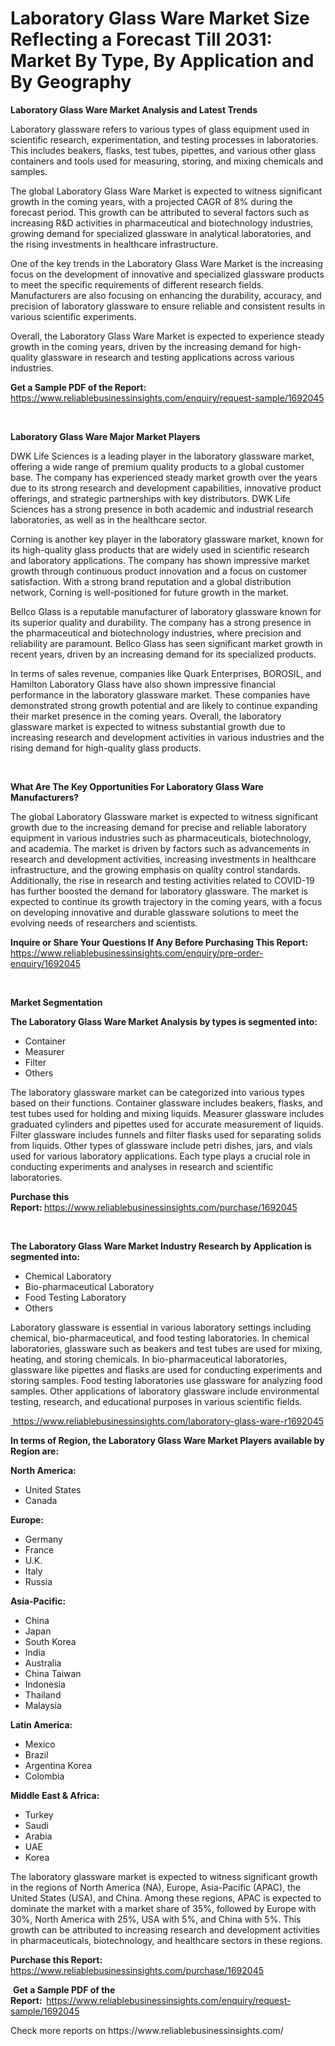 <p><h1>Laboratory Glass Ware Market Size Reflecting a Forecast Till 2031: Market By Type, By Application and By Geography</h1></p><p><strong>Laboratory Glass Ware Market Analysis and Latest Trends</strong></p>
<p><p>Laboratory glassware refers to various types of glass equipment used in scientific research, experimentation, and testing processes in laboratories. This includes beakers, flasks, test tubes, pipettes, and various other glass containers and tools used for measuring, storing, and mixing chemicals and samples.</p><p>The global Laboratory Glass Ware Market is expected to witness significant growth in the coming years, with a projected CAGR of 8% during the forecast period. This growth can be attributed to several factors such as increasing R&D activities in pharmaceutical and biotechnology industries, growing demand for specialized glassware in analytical laboratories, and the rising investments in healthcare infrastructure.</p><p>One of the key trends in the Laboratory Glass Ware Market is the increasing focus on the development of innovative and specialized glassware products to meet the specific requirements of different research fields. Manufacturers are also focusing on enhancing the durability, accuracy, and precision of laboratory glassware to ensure reliable and consistent results in various scientific experiments.</p><p>Overall, the Laboratory Glass Ware Market is expected to experience steady growth in the coming years, driven by the increasing demand for high-quality glassware in research and testing applications across various industries.</p></p>
<p><strong>Get a Sample PDF of the Report:&nbsp;</strong> <a href="https://www.reliablebusinessinsights.com/enquiry/request-sample/1692045">https://www.reliablebusinessinsights.com/enquiry/request-sample/1692045</a></p>
<p>&nbsp;</p>
<p><strong>Laboratory Glass Ware Major Market Players</strong></p>
<p><p>DWK Life Sciences is a leading player in the laboratory glassware market, offering a wide range of premium quality products to a global customer base. The company has experienced steady market growth over the years due to its strong research and development capabilities, innovative product offerings, and strategic partnerships with key distributors. DWK Life Sciences has a strong presence in both academic and industrial research laboratories, as well as in the healthcare sector.</p><p>Corning is another key player in the laboratory glassware market, known for its high-quality glass products that are widely used in scientific research and laboratory applications. The company has shown impressive market growth through continuous product innovation and a focus on customer satisfaction. With a strong brand reputation and a global distribution network, Corning is well-positioned for future growth in the market.</p><p>Bellco Glass is a reputable manufacturer of laboratory glassware known for its superior quality and durability. The company has a strong presence in the pharmaceutical and biotechnology industries, where precision and reliability are paramount. Bellco Glass has seen significant market growth in recent years, driven by an increasing demand for its specialized products.</p><p>In terms of sales revenue, companies like Quark Enterprises, BOROSIL, and Hamilton Laboratory Glass have also shown impressive financial performance in the laboratory glassware market. These companies have demonstrated strong growth potential and are likely to continue expanding their market presence in the coming years. Overall, the laboratory glassware market is expected to witness substantial growth due to increasing research and development activities in various industries and the rising demand for high-quality glass products.</p></p>
<p>&nbsp;</p>
<p><strong>What Are The Key Opportunities For Laboratory Glass Ware Manufacturers?</strong></p>
<p><p>The global Laboratory Glassware market is expected to witness significant growth due to the increasing demand for precise and reliable laboratory equipment in various industries such as pharmaceuticals, biotechnology, and academia. The market is driven by factors such as advancements in research and development activities, increasing investments in healthcare infrastructure, and the growing emphasis on quality control standards. Additionally, the rise in research and testing activities related to COVID-19 has further boosted the demand for laboratory glassware. The market is expected to continue its growth trajectory in the coming years, with a focus on developing innovative and durable glassware solutions to meet the evolving needs of researchers and scientists.</p></p>
<p><strong>Inquire or Share Your Questions If Any Before Purchasing This Report:</strong> <a href="https://www.reliablebusinessinsights.com/enquiry/pre-order-enquiry/1692045">https://www.reliablebusinessinsights.com/enquiry/pre-order-enquiry/1692045</a></p>
<p>&nbsp;</p>
<p><strong>Market Segmentation</strong></p>
<p><strong>The Laboratory Glass Ware Market Analysis by types is segmented into:</strong></p>
<p><ul><li>Container</li><li>Measurer</li><li>Filter</li><li>Others</li></ul></p>
<p><p>The laboratory glassware market can be categorized into various types based on their functions. Container glassware includes beakers, flasks, and test tubes used for holding and mixing liquids. Measurer glassware includes graduated cylinders and pipettes used for accurate measurement of liquids. Filter glassware includes funnels and filter flasks used for separating solids from liquids. Other types of glassware include petri dishes, jars, and vials used for various laboratory applications. Each type plays a crucial role in conducting experiments and analyses in research and scientific laboratories.</p></p>
<p><strong>Purchase this Report:&nbsp;</strong><a href="https://www.reliablebusinessinsights.com/purchase/1692045">https://www.reliablebusinessinsights.com/purchase/1692045</a></p>
<p>&nbsp;</p>
<p><strong>The Laboratory Glass Ware Market Industry Research by Application is segmented into:</strong></p>
<p><ul><li>Chemical Laboratory</li><li>Bio-pharmaceutical Laboratory</li><li>Food Testing Laboratory</li><li>Others</li></ul></p>
<p><p>Laboratory glassware is essential in various laboratory settings including chemical, bio-pharmaceutical, and food testing laboratories. In chemical laboratories, glassware such as beakers and test tubes are used for mixing, heating, and storing chemicals. In bio-pharmaceutical laboratories, glassware like pipettes and flasks are used for conducting experiments and storing samples. Food testing laboratories use glassware for analyzing food samples. Other applications of laboratory glassware include environmental testing, research, and educational purposes in various scientific fields.</p></p>
<p><a href="https://www.reliablebusinessinsights.com/laboratory-glass-ware-r1692045">&nbsp;https://www.reliablebusinessinsights.com/laboratory-glass-ware-r1692045</a></p>
<p><strong>In terms of Region, the Laboratory Glass Ware Market Players available by Region are:</strong></p>
<p>
    <p> <strong> North America: </strong>
        <ul>
            <li>United States</li>
            <li>Canada</li>
        </ul>
        </p> 
    <p> <strong> Europe: </strong>
        <ul>
            <li>Germany</li>
            <li>France</li>
            <li>U.K.</li>
            <li>Italy</li>
            <li>Russia</li>
        </ul>
        </p> 
    <p> <strong> Asia-Pacific: </strong>
        <ul>
            <li>China</li>
            <li>Japan</li>
            <li>South Korea</li>
            <li>India</li>
            <li>Australia</li>
            <li>China Taiwan</li>
            <li>Indonesia</li>
            <li>Thailand</li>
            <li>Malaysia</li>
        </ul>
        </p> 
    <p> <strong> Latin America: </strong>
        <ul>
            <li>Mexico</li>
            <li>Brazil</li>
            <li>Argentina Korea</li>
            <li>Colombia</li>
        </ul>
        </p> 
    <p> <strong> Middle East & Africa: </strong>
        <ul>
            <li>Turkey</li>
            <li>Saudi</li>
            <li>Arabia</li>
            <li>UAE</li>
            <li>Korea</li>
        </ul>
    </p>
    </p>
<p><p>The laboratory glassware market is expected to witness significant growth in the regions of North America (NA), Europe, Asia-Pacific (APAC), the United States (USA), and China. Among these regions, APAC is expected to dominate the market with a market share of 35%, followed by Europe with 30%, North America with 25%, USA with 5%, and China with 5%. This growth can be attributed to increasing research and development activities in pharmaceuticals, biotechnology, and healthcare sectors in these regions.</p></p>
<p><strong>Purchase this Report: </strong><a href="https://www.reliablebusinessinsights.com/purchase/1692045">https://www.reliablebusinessinsights.com/purchase/1692045</a></p>
<p>&nbsp;<strong>Get a Sample PDF of the Report:&nbsp;&nbsp;</strong><a href="https://www.reliablebusinessinsights.com/enquiry/request-sample/1692045">https://www.reliablebusinessinsights.com/enquiry/request-sample/1692045</a></p>
<p><strong></strong></p>
<p>Check more reports on https://www.reliablebusinessinsights.com/</p>